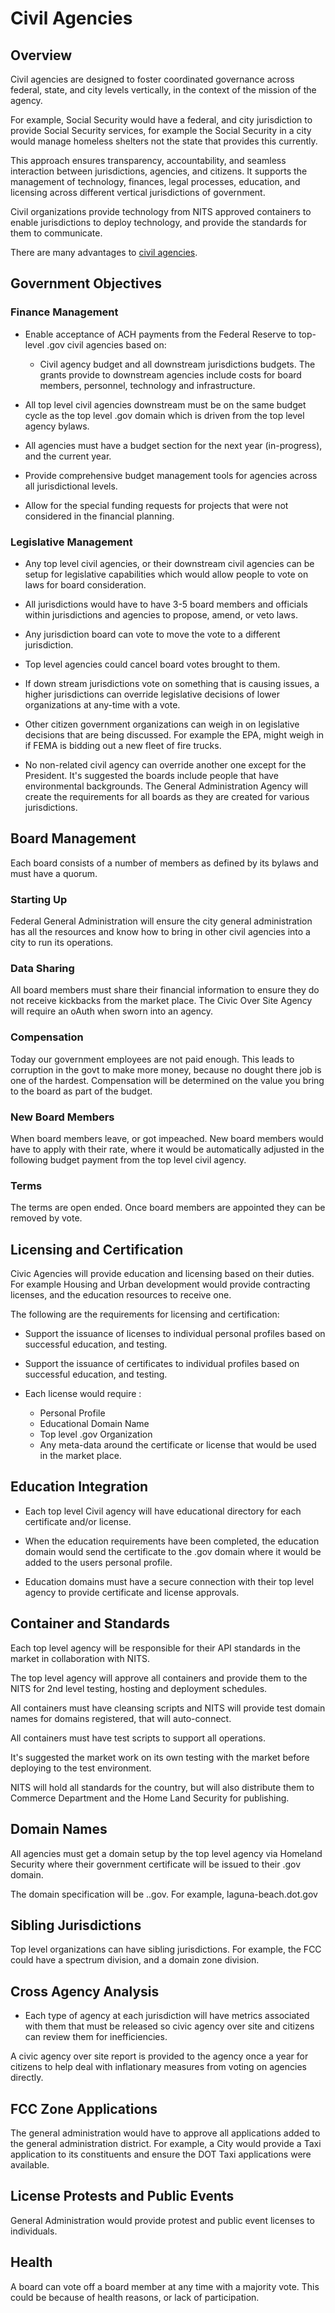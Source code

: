 # Civil Agencies

## Overview

Civil agencies are designed to foster coordinated governance across federal, state, and city levels vertically, in the context of the mission of the agency.

For example, Social Security would have a federal, and city jurisdiction to provide Social Security services, for example the Social Security in a city would manage homeless shelters not the state that provides this currently.

This approach ensures transparency, accountability, and seamless interaction between jurisdictions, agencies, and citizens. It supports the management of technology, finances, legal processes, education, and licensing across different vertical jurisdictions of government.

Civil organizations provide technology from NITS approved containers to enable jurisdictions to deploy technology, and provide the standards for them to communicate.

There are many advantages to [civil agencies](/civil-agencies/advantages/).

## Government Objectives

### Finance Management

- Enable acceptance of ACH payments from the Federal Reserve to top-level .gov civil agencies based on:

  - Civil agency budget and all downstream jurisdictions budgets. The grants provide to downstream agencies include costs for board members, personnel, technology and infrastructure.

- All top level civil agencies downstream must be on the same budget cycle as the top level .gov domain which is driven from the top level agency bylaws.

- All agencies must have a budget section for the next year (in-progress), and the current year.

- Provide comprehensive budget management tools for agencies across all jurisdictional levels.

- Allow for the special funding requests for projects that were not considered in the financial planning.

### Legislative Management

- Any top level civil agencies, or their downstream civil agencies can be setup for legislative capabilities which would allow people to vote on laws for board consideration.

- All jurisdictions would have to have 3-5 board members and officials within jurisdictions and agencies to propose, amend, or veto laws.

- Any jurisdiction board can vote to move the vote to a different jurisdiction.

- Top level agencies could cancel board votes brought to them.

- If down stream jurisdictions vote on something that is causing issues, a higher jurisdictions can override legislative decisions of lower organizations at any-time with a vote.

- Other citizen government organizations can weigh in on legislative decisions that are being discussed. For example the EPA, might weigh in if FEMA is bidding out a new fleet of fire trucks.

- No non-related civil agency can override another one except for the President. It's suggested the boards include people that have environmental backgrounds. The General Administration Agency will create the requirements for all boards as they are created for various jurisdictions.

## Board Management

Each board consists of a number of members as defined by its bylaws and must have a quorum.

### Starting Up

Federal General Administration will ensure the city general administration has all the resources and know how to bring in other civil agencies into a city to run its operations.

### Data Sharing

All board members must share their financial information to ensure they do not receive kickbacks from the market place. The Civic Over Site Agency will require an oAuth when sworn into an agency.

### Compensation

Today our government employees are not paid enough. This leads to corruption in the govt to make more money, because no dought there job is one of the hardest. Compensation will be determined on the value you bring to the board as part of the budget.

### New Board Members

When board members leave, or got impeached. New board members would have to apply with their rate, where it would be automatically adjusted in the following budget payment from the top level civil agency.

### Terms

The terms are open ended. Once board members are appointed they can be removed by vote.

## Licensing and Certification

Civic Agencies will provide education and licensing based on their duties. For example Housing and Urban development would provide contracting licenses, and the education resources to receive one.

The following are the requirements for licensing and certification:

- Support the issuance of licenses to individual personal profiles based on successful education, and testing.

- Support the issuance of certificates to individual profiles based on successful education, and testing.

- Each license would require :

  - Personal Profile
  - Educational Domain Name
  - Top level .gov Organization
  - Any meta-data around the certificate or license that would be used in the market place.

## Education Integration

- Each top level Civil agency will have educational directory for each certificate and/or license.

- When the education requirements have been completed, the education domain would send the certificate to the .gov domain where it would be added to the users personal profile.

- Education domains must have a secure connection with their top level agency to provide certificate and license approvals.

## Container and Standards

Each top level agency will be responsible for their API standards in the market in collaboration with NITS.

The top level agency will approve all containers and provide them to the NITS for 2nd level testing, hosting and deployment schedules.

All containers must have cleansing scripts and NITS will provide test domain names for domains registered, that will auto-connect.

All containers must have test scripts to support all operations.

It's suggested the market work on its own testing with the market before deploying to the test environment.

NITS will hold all standards for the country, but will also distribute them to Commerce Department and the Home Land Security for publishing.

## Domain Names

All agencies must get a domain setup by the top level agency via Homeland Security where their government certificate will be issued to their .gov domain.

The domain specification will be <district>.<top-level>.gov. For example, laguna-beach.dot.gov

## Sibling Jurisdictions

Top level organizations can have sibling jurisdictions. For example, the FCC could have a spectrum division, and a domain zone division.

## Cross Agency Analysis

- Each type of agency at each jurisdiction will have metrics associated with them that must be released so civic agency over site and citizens can review them for inefficiencies.

A civic agency over site report is provided to the agency once a year for citizens to help deal with inflationary measures from voting on agencies directly.

## FCC Zone Applications

The general administration would have to approve all applications added to the general administration district. For example, a City would provide a Taxi application to its constituents and ensure the DOT Taxi applications were available.

## License Protests and Public Events

General Administration would provide protest and public event licenses to individuals.

## Health

A board can vote off a board member at any time with a majority vote. This could be because of health reasons, or lack of participation.
